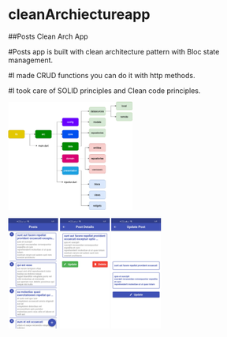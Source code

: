 # cleanArchiectureapp

##Posts Clean Arch App
<p>#Posts app is built with clean architecture pattern with Bloc state management.</P>
<P>#I made CRUD functions you can do it with http methods.</P>
<P>#I took care of SOLID principles and Clean code principles.</P>

<img src="screenShot _cleanApp/clean_arch_life_cycle.png" width="50%"></img>

<img src="screenShot _cleanApp/1.jpg" width="20%"></img>
<img src="screenShot _cleanApp/2.jpg" width="20%"></img>
<img src="screenShot _cleanApp/3.jpg" width="20%"></img>

